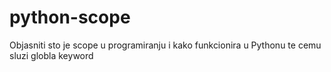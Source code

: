 # python-scope
Objasniti sto je scope u programiranju i kako funkcionira u Pythonu te cemu sluzi globla keyword

